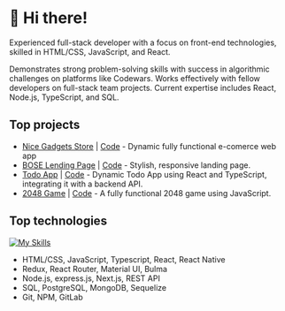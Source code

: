 # 👋 Hi there!

Experienced full-stack developer with a focus on front-end technologies, skilled in HTML/CSS, JavaScript, and React.

Demonstrates strong problem-solving skills with success in algorithmic challenges on platforms like Codewars. Works effectively with fellow developers on full-stack team projects.
Current expertise includes React, Node.js, TypeScript, and SQL.

## Top projects
- [Nice Gadgets Store](https://product-catalog-iota.vercel.app/) | [Code](https://github.com/fe-nov23-Skynet/product_catalog) - Dynamic fully functional e-comerce web app
- [BOSE Lending Page](https://pivkopa.github.io/layout_landing-page/#) | [Code](https://github.com/pivkopa/layout_landing-page/tree/develop) - Stylish, responsive landing page.
- [Todo App](https://pivkopa.github.io/react_todo-app-with-api/) | [Code](https://github.com/pivkopa/react_todo-app-with-api/tree/master) - Dynamic Todo App using React and TypeScript, integrating it with a backend API.
- [2048 Game](https://pivkopa.github.io/js_2048_game/) | [Code](https://github.com/pivkopa/js_2048_game) - A fully functional 2048 game using JavaScript.

## Top technologies
[![My Skills](https://skillicons.dev/icons?i=js,html,css,scss,ts,react,redux,nodejs,nextjs,express,postgresql,mongodb,sequelize,prisma,jquery,materialui,git,github,gitlab,npm,vscode,figma)](https://skillicons.dev)

- HTML/CSS, JavaScript, Typescript, React, React Native
- Redux, React Router, Material UI, Bulma
- Node.js, express.js, Next.js, REST API
- SQL, PostgreSQL, MongoDB, Sequelize
- Git, NPM, GitLab
